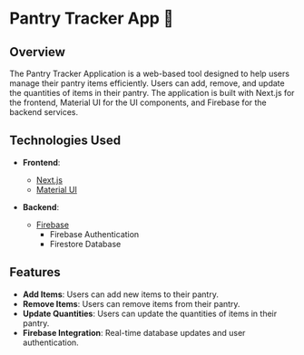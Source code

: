 # Pantry Tracker App 🍞

## Overview

The Pantry Tracker Application is a web-based tool designed to help users manage their pantry items efficiently. Users can add, remove, and update the quantities of items in their pantry. The application is built with Next.js for the frontend, Material UI for the UI components, and Firebase for the backend services.


## Technologies Used

- **Frontend**: 
  - [Next.js](https://nextjs.org/)
  - [Material UI](https://mui.com/)

- **Backend**: 
  - [Firebase](https://firebase.google.com/)
    - Firebase Authentication
    - Firestore Database


## Features

- **Add Items**: Users can add new items to their pantry.
- **Remove Items**: Users can remove items from their pantry.
- **Update Quantities**: Users can update the quantities of items in their pantry.
- **Firebase Integration**: Real-time database updates and user authentication.


